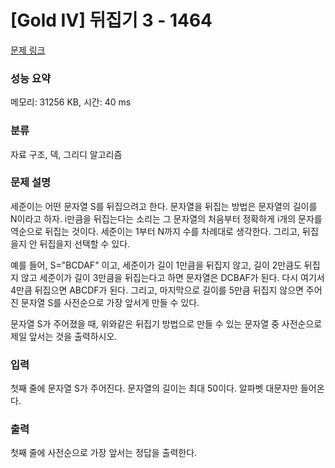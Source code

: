 # [Gold IV] 뒤집기 3 - 1464 

[문제 링크](https://www.acmicpc.net/problem/1464) 

### 성능 요약

메모리: 31256 KB, 시간: 40 ms

### 분류

자료 구조, 덱, 그리디 알고리즘

### 문제 설명

<p>세준이는 어떤 문자열 S를 뒤집으려고 한다. 문자열을 뒤집는 방법은 문자열의 길이를 N이라고 하자. i만큼을 뒤집는다는 소리는 그 문자열의 처음부터 정확하게 i개의 문자를 역순으로 뒤집는 것이다. 세준이는 1부터 N까지 수를 차례대로 생각한다. 그리고, 뒤집을지 안 뒤집을지 선택할 수 있다.</p>

<p>예를 들어, S="BCDAF" 이고, 세준이가 길이 1만큼을 뒤집지 않고, 길이 2만큼도 뒤집지 않고 세준이가 길이 3만큼을 뒤집는다고 하면 문자열은 DCBAF가 된다. 다시 여기서 4만큼 뒤집으면 ABCDF가 된다. 그리고, 마지막으로 길이를 5만큼 뒤집지 않으면 주어진 문자열 S를 사전순으로 가장 앞서게 만들 수 있다.</p>

<p>문자열 S가 주어졌을 때, 위와같은 뒤집기 방법으로 만들 수 있는 문자열 중 사전순으로 제일 앞서는 것을 출력하시오.</p>

### 입력 

 <p>첫째 줄에 문자열 S가 주어진다. 문자열의 길이는 최대 50이다. 알파벳 대문자만 들어온다.</p>

### 출력 

 <p>첫째 줄에 사전순으로 가장 앞서는 정답을 출력한다.</p>

